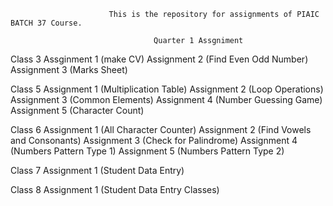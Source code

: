                           This is the repository for assignments of PIAIC BATCH 37 Course. 

                                    Quarter 1 Assgniment 


Class 3
 Assginment 1 (make CV)
 Assignment 2 (Find Even Odd Number)
 Assignment 3 (Marks Sheet)

Class 5
Assignment 1 (Multiplication Table)
Assignment 2 (Loop Operations)
Assignment 3 (Common Elements)
Assignment 4 (Number Guessing Game)
Assignment 5 (Character Count)

Class 6
Assignment 1 (All Character Counter)
Assignment 2 (Find Vowels and Consonants)
Assignment 3 (Check for Palindrome)
Assignment 4 (Numbers Pattern Type 1)
Assignment 5 (Numbers Pattern Type 2)

Class 7
Assignment 1 (Student Data Entry)

Class 8
Assignment 1 (Student Data Entry Classes)
